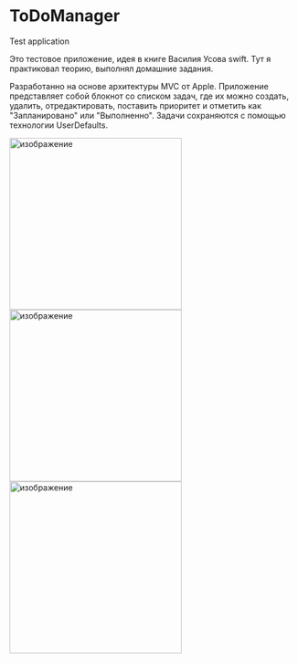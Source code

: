 # ToDoManager
Test application

Это тестовое приложение, идея в книге Василия Усова swift.
Тут я практиковал теорию, выполнял домашние задания.

Разработанно на основе архитектуры MVC от Apple.
Приложение представляет собой блокнот со списком задач, где их можно создать, удалить, отредактировать, поставить приоритет и отметить как
"Запланировано" или "Выполненно".
Задачи сохраняются c помощью технологии UserDefaults.

<img width="301" alt="изображение" src="https://user-images.githubusercontent.com/81671863/213941644-5f34958f-1e01-4aeb-8bda-c38054020963.png"> <img width="301" alt="изображение" src="https://user-images.githubusercontent.com/81671863/213941650-d6aa3bd5-8f12-4423-bcf0-eb92a2973f0c.png"> <img width="301" alt="изображение" src="https://user-images.githubusercontent.com/81671863/213941652-875ebed8-b8c4-449a-b805-32bd367eabe5.png">
